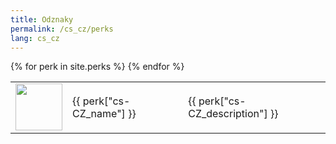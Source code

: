 ```yaml
---
title: Odznaky
permalink: /cs_cz/perks
lang: cs_cz
---
```

<table>
{% for perk in site.perks %}

<tr>
        <td width = '75' height='75'>
            <img width = '75' height = '75' src = '{{site.baseurl}}{{ perk.image }}' />
        </td>
        <td>{{ perk["cs-CZ_name"] }}</td>
        <td>{{ perk["cs-CZ_description"] }}</td>
    </tr>
{% endfor %}
</table>
